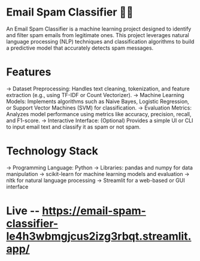 # Email Spam Classifier 📧🚫
An Email Spam Classifier is a machine learning project designed to identify and filter spam emails from legitimate ones. This project leverages natural language processing (NLP) techniques and classification algorithms to build a predictive model that accurately detects spam messages.

# Features
-> Dataset Preprocessing: Handles text cleaning, tokenization, and feature extraction (e.g., using TF-IDF or Count Vectorizer).
-> Machine Learning Models: Implements algorithms such as Naive Bayes, Logistic Regression, or Support Vector Machines (SVM) for classification.
-> Evaluation Metrics: Analyzes model performance using metrics like accuracy, precision, recall, and F1-score.
-> Interactive Interface: (Optional) Provides a simple UI or CLI to input email text and classify it as spam or not spam.

# Technology Stack
-> Programming Language: Python
-> Libraries: pandas and numpy for data manipulation
-> scikit-learn for machine learning models and evaluation
-> nltk for natural language processing
-> Streamlit for a web-based or GUI interface

# Live -- https://email-spam-classifier-le4h3wbmgjcus2izg3rbqt.streamlit.app/

